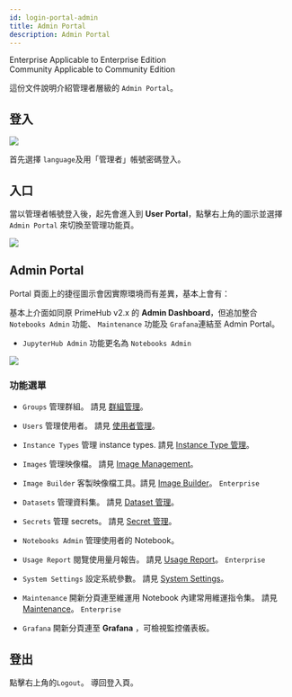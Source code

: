 ```yaml
---
id: login-portal-admin
title: Admin Portal
description: Admin Portal
---
```

<div class="label-sect">
  <div class="ee-only tooltip">Enterprise
    <span class="tooltiptext">Applicable to Enterprise Edition</span>
  </div>
  <div class="ce-only tooltip">Community
    <span class="tooltiptext">Applicable to Community Edition</span>
  </div>
</div>

這份文件說明介紹管理者層級的 `Admin Portal`。

## 登入

![](assets/login_1.png)

首先選擇 `language`及用「管理者」帳號密碼登入。

## 入口

當以管理者帳號登入後，起先會進入到 **User Portal**，點擊右上角的圖示並選擇 `Admin Portal` 來切換至管理功能頁。

![](assets/v3-admin-entry.png)

## Admin Portal

Portal 頁面上的捷徑圖示會因實際環境而有差異，基本上會有：

基本上介面如同原 PrimeHub v2.x 的 **Admin Dashboard**，但追加整合  `Notebooks Admin` 功能、 `Maintenance` 功能及 `Grafana`連結至 Admin Portal。

+ `JupyterHub Admin` 功能更名為 `Notebooks Admin`

![](assets/v3-admin-portal_v31.png)

### 功能選單

+ `Groups` 管理群組。 請見 [群組管理](../guide_manual/admin-group-cht)。

+ `Users` 管理使用者。 請見 [使用者管理](../guide_manual/admin-user-cht)。

+ `Instance Types` 管理 instance types. 請見 [Instance Type 管理](../guide_manual/admin-instancetype-cht)。

+ `Images` 管理映像檔。 請見 [Image Management](../guide_manul/../guide_manual/admin-image-cht)。

+ `Image Builder` 客製映像檔工具。請見 [Image Builder](../guide_manual/admin-build-image-cht)。 `Enterprise`

+ `Datasets` 管理資料集。 請見 [Dataset 管理](../guide_manual/admin-dataset-cht)。

+ `Secrets` 管理 secrets。 請見 [Secret 管理](../guide_manual/admin-secret-cht)。

+ `Notebooks Admin` 管理使用者的 Notebook。

+ `Usage Report` 閱覽使用量月報告。 請見 [Usage Report](../guide_manual/admin-report-cht)。 `Enterprise`

+ `System Settings` 設定系統參數。 請見 [System Settings](../guide_manual/admin-system-cht)。

+ `Maintenance` 開新分頁連至維運用 Notebook 內建常用維運指令集。 請見 [Maintenance](../maintenance-cht)。 `Enterprise`

+ `Grafana` 開新分頁連至 **Grafana** ，可檢視監控儀表板。

## 登出

點擊右上角的`Logout`。 導回登入頁。
